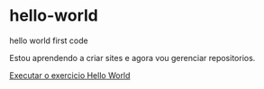 # hello-world
 hello world first code

 Estou aprendendo a criar sites e agora vou gerenciar repositorios.
 
 <a href="https://wmswendelmartins.github.io/hello-world/">Executar o exercicio Hello World</a>